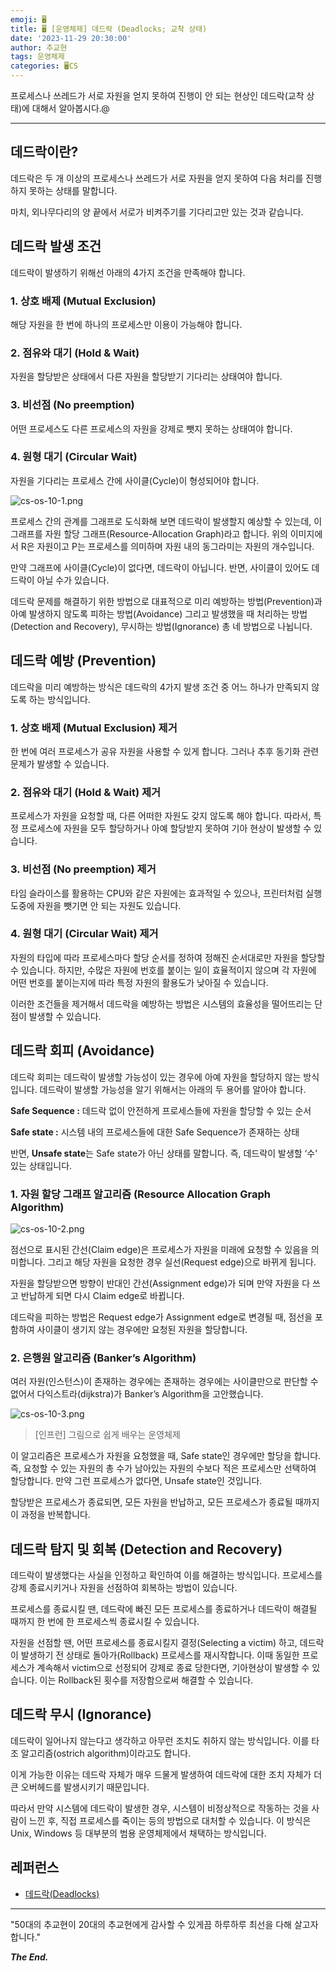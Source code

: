 ```yaml
---
emoji: 🖥️
title: 🖥️ [운영체제] 데드락 (Deadlocks; 교착 상태)
date: '2023-11-29 20:30:00'
author: 추교현
tags: 운영체제
categories: 🖥️CS
---
```


프로세스나 쓰레드가 서로 자원을 얻지 못하여 진행이 안 되는 현상인 데드락(교착 상태)에 대해서 알아봅시다.@

---

## 데드락이란?

데드락은 두 개 이상의 프로세스나 쓰레드가 서로 자원을 얻지 못하여 다음 처리를 진행하지 못하는 상태를 말합니다.

마치, 외나무다리의 양 끝에서 서로가 비켜주기를 기다리고만 있는 것과 같습니다.

## 데드락 발생 조건

데드락이 발생하기 위해선 아래의 4가지 조건을 만족해야 합니다.

### 1. 상호 배제 (Mutual Exclusion)

해당 자원을 한 번에 하나의 프로세스만 이용이 가능해야 합니다.

### 2. 점유와 대기 (Hold & Wait)

자원을 할당받은 상태에서 다른 자원을 할당받기 기다리는 상태여야 합니다.

### 3. 비선점 (No preemption)

어떤 프로세스도 다른 프로세스의 자원을 강제로 뺏지 못하는 상태여야 합니다.

### 4. 원형 대기 (Circular Wait)

자원을 기다리는 프로세스 간에 사이클(Cycle)이 형성되어야 합니다.

![cs-os-10-1.png](cs-os-10-1.png)

프로세스 간의 관계를 그래프로 도식화해 보면 데드락이 발생할지 예상할 수 있는데, 이 그래프를 자원 할당 그래프(Resource-Allocation Graph)라고 합니다. 위의 이미지에서 R은 자원이고 P는 프로세스를 의미하며 자원 내의 동그라미는 자원의 개수입니다.

만약 그래프에 사이클(Cycle)이 없다면, 데드락이 아닙니다. 반면, 사이클이 있어도 데드락이 아닐 수가 있습니다.

데드락 문제를 해결하기 위한 방법으로 대표적으로 미리 예방하는 방법(Prevention)과 아예 발생하지 않도록 피하는 방법(Avoidance) 그리고 발생했을 때 처리하는 방법(Detection and Recovery), 무시하는 방법(Ignorance) 총 네 방법으로 나뉩니다.

## 데드락 예방 (Prevention)

데드락을 미리 예방하는 방식은 데드락의 4가지 발생 조건 중 어느 하나가 만족되지 않도록 하는 방식입니다.

### 1. 상호 배제 (Mutual Exclusion) 제거

한 번에 여러 프로세스가 공유 자원을 사용할 수 있게 합니다. 그러나 추후 동기화 관련 문제가 발생할 수 있습니다.

### 2. 점유와 대기 (Hold & Wait) 제거

프로세스가 자원을 요청할 때, 다른 어떠한 자원도 갖지 않도록 해야 합니다. 따라서, 특정 프로세스에 자원을 모두 할당하거나 아예 할당받지 못하여 기아 현상이 발생할 수 있습니다.

### 3. 비선점 (No preemption) 제거

타임 슬라이스를 활용하는 CPU와 같은 자원에는 효과적일 수 있으나, 프린터처럼 실행 도중에 자원을 뺏기면 안 되는 자원도 있습니다.

### 4. 원형 대기 (Circular Wait) 제거

자원의 타입에 따라 프로세스마다 할당 순서를 정하여 정해진 순서대로만 자원을 할당할 수 있습니다. 하지만, 수많은 자원에 번호를 붙이는 일이 효율적이지 않으며 각 자원에 어떤 번호를 붙이는지에 따라 특정 자원의 활용도가 낮아질 수 있습니다.

이러한 조건들을 제거해서 데드락을 예방하는 방법은 시스템의 효율성을 떨어뜨리는 단점이 발생할 수 있습니다.

## 데드락 회피 (Avoidance)

데드락 회피는 데드락이 발생할 가능성이 있는 경우에 아예 자원을 할당하지 않는 방식입니다. 데드락이 발생할 가능성을 알기 위해서는 아래의 두 용어를 알아야 합니다.

**Safe Sequence :** 데드락 없이 안전하게 프로세스들에 자원을 할당할 수 있는 순서

**Safe state :** 시스템 내의 프로세스들에 대한 Safe Sequence가 존재하는 상태

반면, **Unsafe state**는 Safe state가 아닌 상태를 말합니다. 즉, 데드락이 발생할 ‘수’ 있는 상태입니다.

### 1. 자원 할당 그래프 알고리즘 (Resource Allocation Graph Algorithm)

![cs-os-10-2.png](cs-os-10-2.png)

점선으로 표시된 간선(Claim edge)은 프로세스가 자원을 미래에 요청할 수 있음을 의미합니다. 그리고 해당 자원을 요청한 경우 실선(Request edge)으로 바뀌게 됩니다.

자원을 할당받으면 방향이 반대인 간선(Assignment edge)가 되며 만약 자원을 다 쓰고 반납하게 되면 다시 Claim edge로 바뀝니다.

데드락을 피하는 방법은 Request edge가 Assignment edge로 변경될 때, 점선을 포함하여 사이클이 생기지 않는 경우에만 요청된 자원을 할당합니다.

### 2. 은행원 알고리즘 (Banker’s Algorithm)

여러 자원(인스턴스)이 존재하는 경우에는 존재하는 경우에는 사이클만으로 판단할 수 없어서 다익스트라(dijkstra)가 Banker’s Algorithm을 고안했습니다.

![cs-os-10-3.png](cs-os-10-3.png)

> [인프런] 그림으로 쉽게 배우는 운영체제

이 알고리즘은 프로세스가 자원을 요청했을 때, Safe state인 경우에만 할당을 합니다. 즉, 요청할 수 있는 자원의 총 수가 남아있는 자원의 수보다 적은 프로세스만 선택하여 할당합니다. 만약 그런 프로세스가 없다면, Unsafe state인 것입니다.

할당받은 프로세스가 종료되면, 모든 자원을 반납하고, 모든 프로세스가 종료될 때까지 이 과정을 반복합니다.

## 데드락 탐지 및 회복 (Detection and Recovery)

데드락이 발생했다는 사실을 인정하고 확인하여 이를 해결하는 방식입니다. 프로세스를 강제 종료시키거나 자원을 선점하여 회복하는 방법이 있습니다.

프로세스를 종료시킬 땐, 데드락에 빠진 모든 프로세스를 종료하거나 데드락이 해결될 때까지 한 번에 한 프로세스씩 종료시킬 수 있습니다.

자원을 선점할 땐, 어떤 프로세스를 종료시킬지 결정(Selecting a victim) 하고, 데드락이 발생하기 전 상태로 돌아가(Rollback) 프로세스를 재시작합니다. 이때 동일한 프로세스가 계속해서 victim으로 선정되어 강제로 종료 당한다면, 기아현상이 발생할 수 있습니다. 이는 Rollback된 횟수를 저장함으로써 해결할 수 있습니다.

## 데드락 무시 (Ignorance)

데드락이 일어나지 않는다고 생각하고 아무런 조치도 취하지 않는 방식입니다. 이를 타조 알고리즘(ostrich algorithm)이라고도 합니다.

이게 가능한 이유는 데드락 자체가 매우 드물게 발생하여 데드락에 대한 조치 자체가 더 큰 오버헤드를 발생시키기 때문입니다.

따라서 만약 시스템에 데드락이 발생한 경우, 시스템이 비정상적으로 작동하는 것을 사람이 느낀 후, 직접 프로세스를 죽이는 등의 방법으로 대처할 수 있습니다. 이 방식은 Unix, Windows 등 대부분의 범용 운영체제에서 채택하는 방식입니다.

## 레퍼런스

- [데드락(Deadlocks)](https://rebro.kr/177)

---

"50대의 추교현이 20대의 추교현에게 감사할 수 있게끔 하루하루 최선을 다해 살고자 합니다."

**_The End._**
